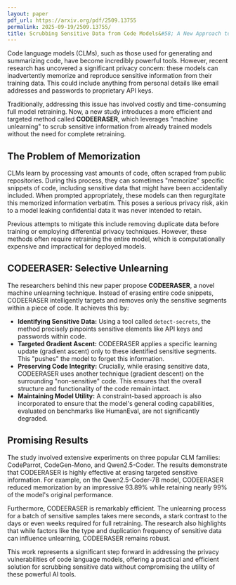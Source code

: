 ```yaml
---
layout: paper
pdf_url: https://arxiv.org/pdf/2509.13755
permalink: 2025-09-19/2509.13755/
title: Scrubbing Sensitive Data from Code Models&#58; A New Approach to Machine Unlearning
---
```




Code language models (CLMs), such as those used for generating and summarizing code, have become incredibly powerful tools. However, recent research has uncovered a significant privacy concern: these models can inadvertently memorize and reproduce sensitive information from their training data. This could include anything from personal details like email addresses and passwords to proprietary API keys.

Traditionally, addressing this issue has involved costly and time-consuming full model retraining. Now, a new study introduces a more efficient and targeted method called **CODEERASER**, which leverages "machine unlearning" to scrub sensitive information from already trained models without the need for complete retraining.

## The Problem of Memorization

CLMs learn by processing vast amounts of code, often scraped from public repositories. During this process, they can sometimes "memorize" specific snippets of code, including sensitive data that might have been accidentally included. When prompted appropriately, these models can then regurgitate this memorized information verbatim. This poses a serious privacy risk, akin to a model leaking confidential data it was never intended to retain.

Previous attempts to mitigate this include removing duplicate data before training or employing differential privacy techniques. However, these methods often require retraining the entire model, which is computationally expensive and impractical for deployed models.

## CODEERASER: Selective Unlearning

The researchers behind this new paper propose **CODEERASER**, a novel machine unlearning technique. Instead of erasing entire code snippets, CODEERASER intelligently targets and removes only the sensitive segments within a piece of code. It achieves this by:

*   **Identifying Sensitive Data:** Using a tool called `detect-secrets`, the method precisely pinpoints sensitive elements like API keys and passwords within code.
*   **Targeted Gradient Ascent:** CODEERASER applies a specific learning update (gradient ascent) only to these identified sensitive segments. This "pushes" the model to forget this information.
*   **Preserving Code Integrity:** Crucially, while erasing sensitive data, CODEERASER uses another technique (gradient descent) on the surrounding "non-sensitive" code. This ensures that the overall structure and functionality of the code remain intact.
*   **Maintaining Model Utility:** A constraint-based approach is also incorporated to ensure that the model's general coding capabilities, evaluated on benchmarks like HumanEval, are not significantly degraded.

## Promising Results

The study involved extensive experiments on three popular CLM families: CodeParrot, CodeGen-Mono, and Qwen2.5-Coder. The results demonstrate that CODEERASER is highly effective at erasing targeted sensitive information. For example, on the Qwen2.5-Coder-7B model, CODEERASER reduced memorization by an impressive 93.89% while retaining nearly 99% of the model's original performance.

Furthermore, CODEERASER is remarkably efficient. The unlearning process for a batch of sensitive samples takes mere seconds, a stark contrast to the days or even weeks required for full retraining. The research also highlights that while factors like the type and duplication frequency of sensitive data can influence unlearning, CODEERASER remains robust.

This work represents a significant step forward in addressing the privacy vulnerabilities of code language models, offering a practical and efficient solution for scrubbing sensitive data without compromising the utility of these powerful AI tools.
